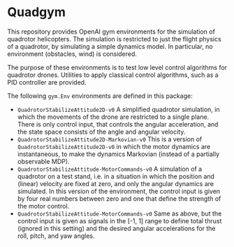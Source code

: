 # Quadgym

This repository provides OpenAI gym environments for the simulation
of quadrotor helicopters. The simulation is restricted to just the 
flight physics of a quadrotor, by simulating a simple dynamics model.
In particular, no environment (obstacles, wind) is considered. 

The purpose of these environments is to test low level control algorithms
for quadrotor drones. Utilities to apply classical control algorithms,
such as a PID controller are provided. 

The following `gym.Env` environments are defined in this package:
* `QuadrotorStabilizeAttitude2D-v0` A simplified quadrotor simulation, in which the movements of the
drone are restricted to a single plane. There is only control input, that controls the angular acceleration, 
and the state space consists of the angle and angular velocity.
* `QuadrotorStabilizeAttitude2D-Markovian-v0` This is a version of `QuadrotorStabilizeAttitude2D-v0` in which the
motor dynamics are instantaneous, to make the dynamics Markovian (instead of a partially observable MDP).
* `QuadrotorStabilizeAttitude-MotorCommands-v0` A simulation of a quadrotor on a test stand, i.e. in a situation in
which the position and (linear) velocity are fixed at zero, and only the angular dynamics are simulated. In this version
of the environment, the control input is given by four real numbers between zero and one that define the strength of the
motor control.
* `QuadrotorStabilizeAttitude-MotorCommands-v0` Same as above, but the control input is given as signals in the [-1, 1]
range to define total thrust (ignored in this setting) and the desired angular accelerations for the roll, pitch, and
yaw angles.

